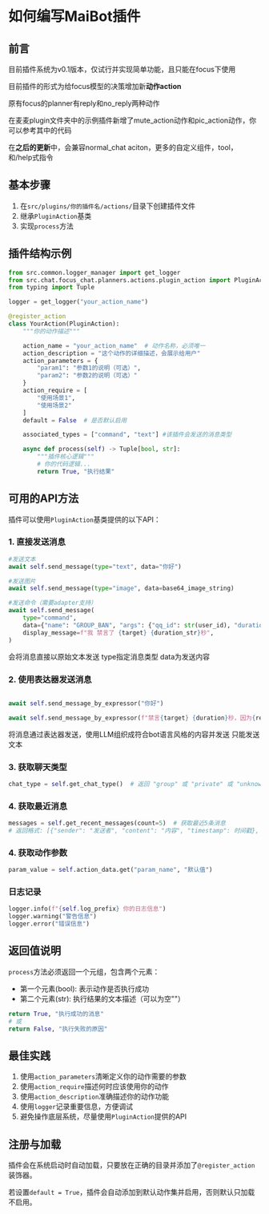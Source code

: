 # 如何编写MaiBot插件

## 前言

目前插件系统为v0.1版本，仅试行并实现简单功能，且只能在focus下使用

目前插件的形式为给focus模型的决策增加新**动作action**

原有focus的planner有reply和no_reply两种动作

在麦麦plugin文件夹中的示例插件新增了mute_action动作和pic_action动作，你可以参考其中的代码


在**之后的更新**中，会兼容normal_chat aciton，更多的自定义组件，tool，和/help式指令


## 基本步骤

1. 在`src/plugins/你的插件名/actions/`目录下创建插件文件
2. 继承`PluginAction`基类
3. 实现`process`方法

## 插件结构示例

```python
from src.common.logger_manager import get_logger
from src.chat.focus_chat.planners.actions.plugin_action import PluginAction, register_action
from typing import Tuple

logger = get_logger("your_action_name")

@register_action
class YourAction(PluginAction):
    """你的动作描述"""

    action_name = "your_action_name"  # 动作名称，必须唯一
    action_description = "这个动作的详细描述，会展示给用户"
    action_parameters = {
        "param1": "参数1的说明（可选）",
        "param2": "参数2的说明（可选）"
    }
    action_require = [
        "使用场景1",
        "使用场景2"
    ]
    default = False  # 是否默认启用

    associated_types = ["command", "text"] #该插件会发送的消息类型

    async def process(self) -> Tuple[bool, str]:
        """插件核心逻辑"""
        # 你的代码逻辑...
        return True, "执行结果"
```

## 可用的API方法

插件可以使用`PluginAction`基类提供的以下API：

### 1. 直接发送消息

```python
#发送文本
await self.send_message(type="text", data="你好")

#发送图片
await self.send_message(type="image", data=base64_image_string)

#发送命令（需要adapter支持）
await self.send_message(
    type="command",
    data={"name": "GROUP_BAN", "args": {"qq_id": str(user_id), "duration": duration_str}},
    display_message=f"我 禁言了 {target} {duration_str}秒",
)
```
会将消息直接以原始文本发送
type指定消息类型
data为发送内容

### 2. 使用表达器发送消息

```python

await self.send_message_by_expressor("你好")

await self.send_message_by_expressor(f"禁言{target} {duration}秒，因为{reason}")

```
将消息通过表达器发送，使用LLM组织成符合bot语言风格的内容并发送
只能发送文本


### 3. 获取聊天类型

```python
chat_type = self.get_chat_type()  # 返回 "group" 或 "private" 或 "unknown"
```

### 4. 获取最近消息

```python
messages = self.get_recent_messages(count=5)  # 获取最近5条消息
# 返回格式: [{"sender": "发送者", "content": "内容", "timestamp": 时间戳}, ...]
```

### 4. 获取动作参数

```python
param_value = self.action_data.get("param_name", "默认值")
```

### 日志记录

```python
logger.info(f"{self.log_prefix} 你的日志信息")
logger.warning("警告信息")
logger.error("错误信息")
```

## 返回值说明

`process`方法必须返回一个元组，包含两个元素：

- 第一个元素(bool): 表示动作是否执行成功
- 第二个元素(str): 执行结果的文本描述（可以为空""）

```python
return True, "执行成功的消息"
# 或
return False, "执行失败的原因"
```

## 最佳实践

1. 使用`action_parameters`清晰定义你的动作需要的参数
2. 使用`action_require`描述何时应该使用你的动作
3. 使用`action_description`准确描述你的动作功能
4. 使用`logger`记录重要信息，方便调试
5. 避免操作底层系统，尽量使用`PluginAction`提供的API

## 注册与加载

插件会在系统启动时自动加载，只要放在正确的目录并添加了`@register_action`装饰器。

若设置`default = True`，插件会自动添加到默认动作集并启用，否则默认只加载不启用。